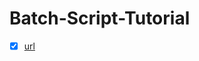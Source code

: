 # Batch-Script-Tutorial
- [x] [url](https://tutorialreference.com/batch-scripting/batch-script-logging)
